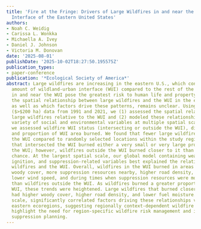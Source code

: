 ```yaml
---
title: 'Fire at the Fringe: Drivers of Large Wildfires in and near the Wildland-Urban
  Interface of the Eastern United States'
authors:
- Noah C. Weidig
- Carissa L. Wonkka
- Michaella A. Ivey
- Daniel J. Johnson
- Victoria M. Donovan
date: '2025-08-01'
publishDate: '2025-10-02T18:27:50.195575Z'
publication_types:
- paper-conference
publication: '*Ecological Society of America*'
abstract: Large wildfires are increasing in the eastern U.S., which contains the greatest
  amount of wildland-urban interface (WUI) compared to the rest of the country. Wildfires
  in and near the WUI pose the greatest risk to human life and property. However,
  the spatial relationship between large wildfires and the WUI in the eastern U.S.,
  as well as which factors drive these patterns, remains unclear. Using large wildfire
  ($>$200 ha) data from 1991 and 2021, we (1) assessed the spatial relationships of
  large wildfires relative to the WUI and (2) modeled these relationships using a
  variety of social and environmental variables at multiple spatial scales. Specifically,
  we assessed wildfire WUI status (intersecting or outside the WUI), distance to WUI,
  and proportion of WUI area burned. We found that fewer large wildfires burned in
  the WUI compared to randomly selected locations within the study region. Wildfires
  that intersected the WUI burned either a very small or very large proportion of
  the WUI; however, wildfires outside the WUI burned closer to it than expected by
  chance. At the largest spatial scale, our global model containing weather, fuel,
  ignition, and suppression-related variables best explained the relationship between
  wildfires and the WUI. Overall, wildfires in the WUI burned in areas with higher
  woody cover, more suppression resources nearby, higher road density, lower precipitation,
  lower wind speed, and during times when suppression resources were more strained
  than wildfires outside the WUI. As wildfires burned a greater proportion of the
  WUI, these trends were heightened. Large wildfires that burned closer to the WUI
  had higher woody cover, higher road density, and lower fuel moisture. At the regional
  scale, significantly correlated factors driving these relationships varied among
  eastern ecoregions, suggesting regionally context-dependent wildfire risk. Our findings
  highlight the need for region-specific wildfire risk management and improved fire
  suppression planning.
---
```


